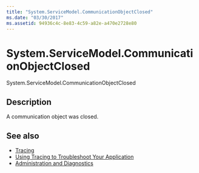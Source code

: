 ```yaml
---
title: "System.ServiceModel.CommunicationObjectClosed"
ms.date: "03/30/2017"
ms.assetid: 94936c4c-8e83-4c59-a82e-a470e2728e80
---
```

# System.ServiceModel.CommunicationObjectClosed
System.ServiceModel.CommunicationObjectClosed  
  
## Description  
 A communication object was closed.  
  
## See also
- [Tracing](../../../../../docs/framework/wcf/diagnostics/tracing/index.md)
- [Using Tracing to Troubleshoot Your Application](../../../../../docs/framework/wcf/diagnostics/tracing/using-tracing-to-troubleshoot-your-application.md)
- [Administration and Diagnostics](../../../../../docs/framework/wcf/diagnostics/index.md)
